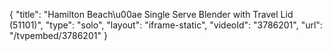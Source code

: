 {
    "title": "Hamilton Beach\u00ae Single Serve Blender with Travel Lid (51101)",
    "type": "solo",
    "layout": "iframe-static",
    "videoId": "3786201",
    "url": "\/tvpembed\/3786201"
}